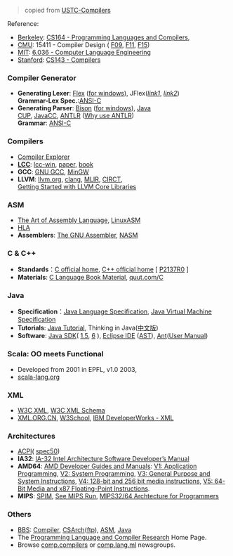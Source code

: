 
>copied from [USTC-Compilers](http://staff.ustc.edu.cn/~yuzhang/compiler/2019f/)

Reference:

- [Berkeley](http://www-inst.eecs.berkeley.edu/): [CS164 - Programming Languages and Compilers](http://www-inst.eecs.berkeley.edu/~cs164),
- [CMU](http://www.cs.cmu.edu/): 15411 - Compiler Design ( [F09](http://www.cs.cmu.edu/~fp/courses/15411-f09/), [F11](http://symbolaris.com/course/compiler11.html), [F15](https://www.cs.cmu.edu/~rjsimmon/15411-f15/))
- [MIT](http://staff.ustc.edu.cn/~yuzhang/compiler/www.eecs.mit.edu): [6.036 - Computer Language Engineering](http://6.035.scripts.mit.edu/sp16/)
- [Stanford](http://cs.stanford.edu/): [CS143 - Compilers](http://www.stanford.edu/class/cs143/)

### Compiler Generator

- **Generating Lexer**: [Flex](http://flex.sourceforge.net/) ([for windows](http://gnuwin32.sourceforge.net/packages/flex.htm)), JFlex([_link1_](http://jflex.de/), [_link2_](http://sourceforge.net/projects/jflex/))  
    **Grammar-Lex Spec.**:[ANSI-C](http://www.quut.com/c/ANSI-C-grammar-l.html)
- **Generating Parser**: [Bison](http://www.gnu.org/software/bison/) ([for windows](http://gnuwin32.sourceforge.net/packages/bison.htm)), [Java CUP](http://www2.cs.tum.edu/projects/cup/), [JavaCC](https://javacc.dev.java.net/), [ANTLR](http://www.antlr.org/) ([Why use ANTLR](http://www.bearcave.com/software/antlr/antlr_expr.html))  
    **Grammar**: [ANSI-C](http://www.quut.com/c/ANSI-C-grammar-y.html)

### Compilers

- [Compiler Explorer](https://godbolt.org/)
- **[LCC](ftp://ftp.cs.princeton.edu/pub/packages/lcc/)**: [lcc-win](http://www.cs.virginia.edu/~lcc-win32/), [paper](http://research.microsoft.com/apps/pubs/default.aspx?id=68413), [book](http://product.china-pub.com/22711)
- **GCC**: [GNU GCC](http://gcc.gnu.org/), [MinGW](http://www.mingw.org/)
- **LLVM**: [llvm.org](https://llvm.org/), [clang](https://clang.llvm.org/), [MLIR](https://mlir.llvm.org/), [CIRCT](https://circt.llvm.org/),  
    [Getting Started with LLVM Core Libraries](https://getting-started-with-llvm-core-libraries-zh-cn.readthedocs.io/zh_CN/latest/)

### ASM

- [The Art of Assembly Language](http://www.plantation-productions.com/Webster/www.artofasm.com/index.html), [LinuxASM](http://www.plantation-productions.com/Webster/LinuxAsm/index.html)
- [HLA](http://www.plantation-productions.com/Webster/HighLevelAsm/index.html)
- **Assemblers**: [The GNU Assembler](http://sourceware.org/binutils/docs/as/index.html), [NASM](http://www.nasm.us/)

### C & C++

- **Standards**：[C official home](http://www.open-std.org/jtc1/sc22/wg14/), [C++ official home](http://www.open-std.org/jtc1/sc22/wg21/) [ [P2137R0](https://www.open-std.org/jtc1/sc22/wg21/docs/papers/2020/p2137r0.html) ]
- **Materials**: [C Language Book Material](http://www.knosof.co.uk/cbook/cbook.html), [quut.com/C](http://www.quut.com/c/)

### Java

- **Specification**：[Java Language Specification](http://java.sun.com/docs/books/jls/), [Java Virtual Machine Specification](http://java.sun.com/docs/books/jvms/)
- **Tutorials**: [Java Tutorial](http://java.sun.com/docs/books/tutorial/), Thinking in Java([中文版](http://www.paper-translation.com/other/tij3.htm))
- **Software**: [Java SDK](http://www.java.com/zh_CN/download/index.jsp)( [1.5](http://java.sun.com/j2se/1.5.0/docs/index.html), [6](http://java.sun.com/javase/6/docs/) ), [Eclipse IDE](http://www.eclipse.org/downloads) ([AST](http://www.docjar.com/html/api/org/eclipse/jdt/core/dom/AST.java.html)), [Ant](http://ant.apache.org/)([User Manual](http://ant.apache.org/manual/))

### Scala: OO meets Functional

- Developed from 2001 in EPFL, v1.0 2003,
- [scala-lang.org](http://www.scala-lang.org/)

### XML

- [W3C XML](http://www.w3.org/XML/), [W3C XML Schema](http://www.w3.org/XML/Schema)
- [XML.ORG.CN](http://www.xml.org.cn/), [W3School](http://www.w3school.com.cn/), [IBM DeveloperWorks - XML](http://www.ibm.com/developerworks/cn/xml/)

### Architectures

- [ACPI](http://www.acpi.info/)( [spec50](http://www.acpi.info/spec50.htm))
- **IA32**: [IA-32 Intel Architecture Software Developer’s Manual](ftp://CSArch:USTC@202.38.79.74/7-ISAs/1.80x86(IA-32)/)
- **AMD64**: [AMD Developer Guides and Manuals](http://developer.amd.com/documentation/guides/pages/default.aspx): [V1: Application Programming](http://support.amd.com/us/Processor_TechDocs/24592.pdf), [V2: System Programming](http://support.amd.com/us/Processor_TechDocs/24592.pdf), [V3: General Purpose and System Instructions](http://support.amd.com/us/Processor_TechDocs/24594.pdf), [V4: 128-bit and 256 bit media instructions](http://support.amd.com/us/Processor_TechDocs/26568.pdf), [V5: 64-Bit Media and x87 Floating-Point Instructions](http://support.amd.com/us/Processor_TechDocs/26569.pdf).
- **MIPS**: [SPIM](http://pages.cs.wisc.edu/~larus/spim.html), [See MIPS Run](ftp://CSArch:USTC@202.38.79.74/1-books/Arch/), [MIPS32/64 Archtecture for Programmers](ftp://CSArch:USTC@202.38.79.74/7-ISAs/2.MIPS/)

### Others

- [BBS](http://fbbs.ustc.edu.cn/main.html): [Compiler](http://fbbs.ustc.edu.cn/cgi/bbsdoc?board=CompilerTech), [CSArch](http://fbbs.ustc.edu.cn/cgi/bbsdoc?board=CSArch)([ftp](ftp://CSArch:USTC@202.38.79.74/1-books)), [ASM](http://fbbs.ustc.edu.cn/cgi/bbsdoc?board=ASM), [Java](http://fbbs.ustc.edu.cn/cgi/bbsdoc?board=Java)
- The [Programming Language and Compiler Research](http://www.cs.cmu.edu/~mleone/language-research.html) Home Page.
- Browse [comp.compilers](news:comp.compilers) or [comp.lang.ml](news:comp.lang.ml) newsgroups.

